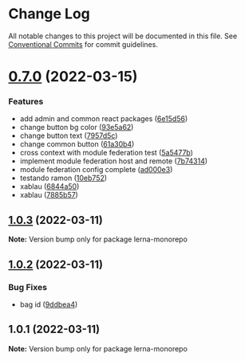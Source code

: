 # Change Log

All notable changes to this project will be documented in this file.
See [Conventional Commits](https://conventionalcommits.org) for commit guidelines.

# [0.7.0](https://github.com/jeffersonRibeiro/lerna-monorepo-module-federation/compare/v1.0.3...v0.7.0) (2022-03-15)


### Features

* add admin and common react packages ([6e15d56](https://github.com/jeffersonRibeiro/lerna-monorepo-module-federation/commit/6e15d5654e3cd5e87be9ad525cc4173538346126))
* change button bg color ([93e5a62](https://github.com/jeffersonRibeiro/lerna-monorepo-module-federation/commit/93e5a62da0f82ae3cc0a7623aa67b609b2de34e6))
* change button text ([7957d5c](https://github.com/jeffersonRibeiro/lerna-monorepo-module-federation/commit/7957d5c62d10403e68ef67a96a7a55ee2cdfd49e))
* change common button ([61a30b4](https://github.com/jeffersonRibeiro/lerna-monorepo-module-federation/commit/61a30b4b85f6ec03fe4bbc5044928854d9e06b58))
* cross context with module federation test ([5a5477b](https://github.com/jeffersonRibeiro/lerna-monorepo-module-federation/commit/5a5477b8583d0e07ef45e79df80765040b83970a))
* implement module federation host and remote ([7b74314](https://github.com/jeffersonRibeiro/lerna-monorepo-module-federation/commit/7b743149d9de9c32d59cf3846b6e7138aac8e905))
* module federation config complete ([ad000e3](https://github.com/jeffersonRibeiro/lerna-monorepo-module-federation/commit/ad000e37e13910c22932e45fc3af0821aad86fcb))
* testando ramon ([10eb752](https://github.com/jeffersonRibeiro/lerna-monorepo-module-federation/commit/10eb752820377ec4cfb862e0e75446fb8b5fea0c))
* xablau ([6844a50](https://github.com/jeffersonRibeiro/lerna-monorepo-module-federation/commit/6844a50d8566004a8161218473152e491722e8cc))
* xablau ([7885b57](https://github.com/jeffersonRibeiro/lerna-monorepo-module-federation/commit/7885b57d138b810b2b9de3dda792c350e5ad6cd5))





## [1.0.3](https://github.com/jeffersonRibeiro/lerna-monorepo/compare/v1.0.2...v1.0.3) (2022-03-11)

**Note:** Version bump only for package lerna-monorepo





## [1.0.2](https://github.com/jeffersonRibeiro/lerna-monorepo/compare/v1.0.1...v1.0.2) (2022-03-11)


### Bug Fixes

* bag id ([9ddbea4](https://github.com/jeffersonRibeiro/lerna-monorepo/commit/9ddbea4ba6504a0fb4bbbf8f9b9d31a368e531ae))





## 1.0.1 (2022-03-11)

**Note:** Version bump only for package lerna-monorepo
